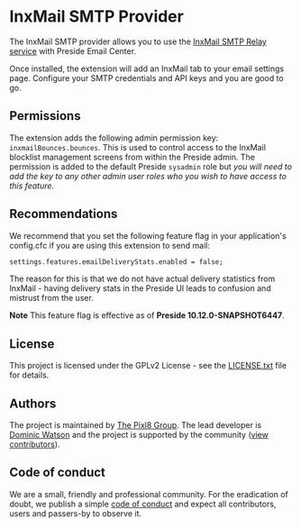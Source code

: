 # InxMail SMTP Provider

The InxMail SMTP provider allows you to use the [InxMail SMTP Relay service](https://www.inxmail.com/products/mail-relay) with Preside Email Center.

Once installed, the extension will add an InxMail tab to your email settings page. Configure your SMTP credentials and API keys and you are good to go.

## Permissions

The extension adds the following admin permission key: `inxmailBounces.bounces`. This is used to control access to the InxMail blocklist management screens from within the Preside admin. The permission is added to the default Preside `sysadmin` role but _you will need to add the key to any other admin user roles who you wish to have access to this feature_.

## Recommendations

We recommend that you set the following feature flag in your application's config.cfc if you are using this extension to send mail:

```cfc
settings.features.emailDeliveryStats.enabled = false;
```

The reason for this is that we do not have actual delivery statistics from InxMail - having delivery stats in the Preside UI leads to confusion and mistrust from the user.

**Note** This feature flag is effective as of **Preside 10.12.0-SNAPSHOT6447**.

## License

This project is licensed under the GPLv2 License - see the [LICENSE.txt](https://github.com/pixl8/preside-ext-inxmail/blob/stable/LICENSE.txt) file for details.

## Authors

The project is maintained by [The Pixl8 Group](https://www.pixl8.co.uk). The lead developer is [Dominic Watson](https://github.com/DominicWatson) and the project is supported by the community ([view contributors](https://github.com/pixl8/preside-ext-inxmail/graphs/contributors)).

## Code of conduct

We are a small, friendly and professional community. For the eradication of doubt, we publish a simple [code of conduct](https://github.com/pixl8/preside-ext-inxmail/blob/stable/CODE_OF_CONDUCT.md) and expect all contributors, users and passers-by to observe it.